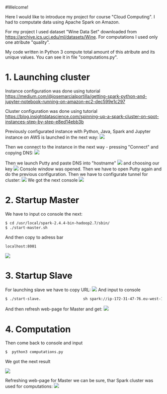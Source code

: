 #Welcome!

Here I would like to introduce my project for course "Cloud Computing". I had to computate data using Apache Spark on Amazon.

For my project I used dataset "Wine Data Set" downloaded from https://archive.ics.uci.edu/ml/datasets/Wine. For computations I used only one atribute "quality". 

My code written in Python 3 compute total amount of this atribute and its unique values. You can see it in file "computations.py".

# 1. Launching cluster

Instance configuration was done using tutorial https://medium.com/@josemarcialportilla/getting-spark-python-and-jupyter-notebook-running-on-amazon-ec2-dec599e1c297

Cluster configuration was done using tutorial https://blog.insightdatascience.com/spinning-up-a-spark-cluster-on-spot-instances-step-by-step-e8ed14ebb3b

Previously configurated instance with Python, Java, Spark and Jupyter instance on AWS is launched in the next way:
![](images/star_instance.png)

Then we connect to the instance in the next way - pressing "Connect" and copying DNS:
![](images/copy_adress.png)

Then we launch Putty and paste DNS into "hostname"
![](images/input_adress.png)
and choosing our key
![](images/find_key.png)
Console window was opened. Then we have to open Putty again and do the previous configuration. Then we have to configurate tunnel for cluster:
![](images/create_tunnel.png)
We got the next console
![](images/got_console.png)

# 2. Startup Master
We have to input co console the next:
```bash 
$ cd /usr/local/spark-2.4.4-bin-hadoop2.7/sbin/
$ ./start-master.sh
```
And then copy to adress bar
```bash 
localhost:8001
```
![](images/got_master.png)
# 3. Startup Slave
For launching slave we have to copy URL:
![](images/got_master_copy_adress.png)
And input to console 
```bash 
$ ./start-slave.                   sh spark://ip-172-31-47-76.eu-west-1.compute.internal:7077
```
And then refresh web-page for Master and get:
![](images/got_slave.png)
# 4. Computation
Then come back to console and input 
```bash 
$  python3 computations.py
```
We got the next result

![](images/results.png)

Refreshing web-page for Master we can be sure, thar Spark cluster was used for computations:
![](images/computations_finished.png)
